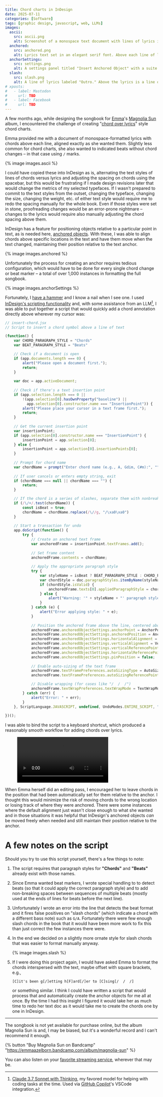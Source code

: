 ```yaml
---
title: Chord charts in InDesign
date: 2025-07-11
categories: [Software]
tags: [graphic design, javascript, web, LLMs]
images:
  ascii:
    src: ascii.png
    alt: Screenshot of a monospace text document with lines of lyrics interspersed with lines of chord symbols. The chord symbols are aligned above the word that corresponds to the moment of chord change.
  anchored:
    src: anchored.png
    alt: Lyrics text set in an elegant serif font. Above each line of lyrics is a line of chords in the same font, but bolder.
  anchorSettings:
    src: settings.png
    alt: A settings panel titled "Insert Anchored Object" with a suite of dropdowns, number inputs, and checkboxes to configure.
  slash:
    src: slash.png
    alt: A line of lyrics labeled "Outro." Above the lyrics is a line of chords, one of which is C/D where the C is raised above a diagonal slash and the D is lowered below it, like a fraction.
# xposts:
#   - label: Mastodon
#     url: TBD
#   - label: Facebook
#     url: TBD
---
```


A few months ago, while designing the songbook for [Emma][]'s [Magnolia Sun][] album, I encountered the challenge of creating "[chord over lyrics][]" style chord charts.

[Emma]: https://emmaazelborn.com/
[Magnolia Sun]: https://distrokid.com/hyperfollow/emmaazelborn1/magnolia-sun
[chord over lyrics]: https://en.wikipedia.org/wiki/Chord_chart#Format:_Chords_over_lyrics_(ASCII)

Emma provided me with a document of monospace-formatted lyrics with chords above each line, aligned exactly as she wanted them. Slightly less common for chord charts, she also wanted to indicated beats without chord changes – in that case using `/` marks.

{% image images.ascii %}

I could have copied these into InDesign as is, alternating the text styles of lines of chords versus lyrics and adjusting the spacing on chords using the spacebar, but this would be frustrating if I made design revisions later that would change the metrics of my selected typefaces. If I wasn't prepared to commit to the text styles from the outset, changing the typeface, changing the size, changing the weight, etc. of either text style would require me to redo the spacing manually for the whole book. Even if those styles were set in stone, proofreading changes would be an error-prone nightmare – changes to the lyrics would require also manually adjusting the chord spacing above them.

InDesign has a feature for positioning objects relative to a particular point in text, as is needed here, [anchored objects][]. With these, I was able to align chords above specific locations in the text and have them move when the text changed, maintaining their position relative to the text anchor.

[anchored objects]: https://helpx.adobe.com/indesign/using/anchored-objects.html

{% image images.anchored %}

Unfortunately the process for creating an anchor requires tedious configuration, which would have to be done for every single chord change or beat marker – a total of over 1,000 instances in formatting the full songbook.

{% image images.anchorSettings %}

Fortunately, I [have a hammer][illustrator-post] and I know a nail when I see one. I used [InDesign's scripting functionality][indesign-scripting] and, with some assistance from an LLM[^1], I was able to put together a script that would quickly add a chord annotation directly above wherever my cursor was:

[illustrator-post]: /2025/01/changing-the-color-of-a-character-in-adobe-illustrator-with-scripting/
[indesign-scripting]: https://helpx.adobe.com/indesign/using/scripting.html

[^1]: [Claude 3.7 Sonnet with Thinking][claude], my favored model for helping with coding tasks at the time. Used via [GitHub Copilot][]'s VSCode integration.

[claude]: https://www.anthropic.com/news/visible-extended-thinking
[GitHub Copilot]: https://github.com/features/copilot

```js
// insert-chord.jsx
// Script to insert a chord symbol above a line of text

(function() {
    var CHORD_PARAGRAPH_STYLE = "Chords"
    var BEAT_PARAGRAPH_STYLE = "Beats"

    // Check if a document is open
    if (app.documents.length === 0) {
        alert("Please open a document first.");
        return;
    }
    
    var doc = app.activeDocument;
    
    // Check if there's a text insertion point
    if (app.selection.length === 0 || 
        !(app.selection[0].hasOwnProperty("baseline") || 
          app.selection[0].constructor.name === "InsertionPoint")) {
        alert("Please place your cursor in a text frame first.");
        return;
    }
    
    // Get the current insertion point
    var insertionPoint;
    if (app.selection[0].constructor.name === "InsertionPoint") {
        insertionPoint = app.selection[0];
    } else {
        insertionPoint = app.selection[0].insertionPoints[0];
    }
    
    // Prompt for chord name
    var chordName = prompt("Enter chord name (e.g., A, Gdim, C#m):", "");
    
    // If user cancels or enters empty string, exit
    if (chordName === null || chordName === "") {
        return;
    }

    // If the chord is a series of slashes, separate them with nonbreaking spaces
    if (/\/+/.test(chordName)) {
        const isBeat = true;
        chordName = chordName.replace(/\//g, "/\xa0\xa0")
    }
    
    // Start a transaction for undo
    app.doScript(function() {
        try {            
            // Create an anchored text frame
            var anchoredFrame = insertionPoint.textFrames.add();
            
            // Set frame content
            anchoredFrame.contents = chordName;
            
            // Apply the appropriate paragraph style
            try {
                var styleName = isBeat ? BEAT_PARAGRAPH_STYLE : CHORD_PARAGRAPH_STYLE;
                var chordStyle = doc.paragraphStyles.itemByName(styleName);
                if (chordStyle.isValid) {
                    anchoredFrame.texts[0].appliedParagraphStyle = chordStyle;
                } else {
                    alert("Warning: '" + styleName + "' paragraph style not found. Using default style.");
                }
            } catch (e) {
                alert("Error applying style: " + e);
            }
            
            // Position the anchored frame above the line, centered above the anchor point
            anchoredFrame.anchoredObjectSettings.anchorPoint = AnchorPoint.BOTTOM_LEFT_ANCHOR;
            anchoredFrame.anchoredObjectSettings.anchoredPosition = AnchorPosition.ANCHORED;
            anchoredFrame.anchoredObjectSettings.horizontalAlignment = HorizontalAlignment.CENTER_ALIGN;
            anchoredFrame.anchoredObjectSettings.verticalAlignment = VerticalAlignment.BOTTOM_ALIGN;
            anchoredFrame.anchoredObjectSettings.verticalReferencePoint = VerticallyRelativeTo.TOP_OF_LEADING;
            anchoredFrame.anchoredObjectSettings.horizontalReferencePoint = AnchoredRelativeTo.ANCHOR_LOCATION;
            anchoredFrame.anchoredObjectSettings.pinPosition = false;
            
            // Enable auto-sizing of the text frame
            anchoredFrame.textFramePreferences.autoSizingType = AutoSizingTypeEnum.HEIGHT_AND_WIDTH;
            anchoredFrame.textFramePreferences.autoSizingReferencePoint = AutoSizingReferenceEnum.BOTTOM_CENTER_POINT;

            // Disable wrapping (for cases like "/  /  /")
            anchoredFrame.textWrapPreferences.textWrapMode = TextWrapModes.NONE
        } catch (err) {
            alert("Error: " + err);
        }
    }, ScriptLanguage.JAVASCRIPT, undefined, UndoModes.ENTIRE_SCRIPT, "Insert Chord");
    
})();
```

I was able to bind the script to a keyboard shortcut, which produced a reasonably smooth workflow for adding chords over lyrics.

<figure>
  <video src="/media/chord-charts-in-indesign/workflow.mov" autoplay controls />
</figure>

When Emma herself did an editing pass, I encouraged her to leave chords in the position that had been automatically set for them relative to the anchor. I thought this would minimize the risk of moving chords to the wrong location or losing track of where they were anchored. There were some instances where the default alignment just wasn't close enough to what she wanted and in those situations it was helpful that InDesign's anchored objects *can* be moved freely when needed and still maintain their position relative to the anchor.

# A few notes on the script

Should you try to use this script yourself, there's a few things to note:

1. The script requires that paragraph styles for **"Chords"** and **"Beats"** already exist with those names.

2. Since Emma wanted beat markers, I wrote special handling to to detect beats (so that it could apply the correct paragraph style) and to add non-breaking spaces between sequences of multiple beats (mostly used at the ends of lines for beats before the next line).

3. Unfortunately I wrote an error into the line that detects the beat format and it fires false positives on "slash chords" (which indicate a chord with a different bass note) such as `G/A`. Fortunately there were few enough slash chords in the book that it would have been more work to fix this than just correct the few instances there were.

4. In the end we decided on a slightly more ornate style for slash chords that was easier to format manually anyway.

   {% image images.slash %}

5. If I were doing this project again, I would have asked Emma to format the chords interspersed with the text, maybe offset with square brackets, e.g.,

   ```
   [C]it's been g[/]etting h[F]ard[/]er to [C]sing[/  /  /]
   ```

   or something similar. I think I could have written a script that would process that and automatically create the anchor objects for me all at once. By the time I had this insight I figured it would take her as much time to redo her text doc as it would take me to create the chords one by one in InDesign.

***

The songbook is not yet available for purchase online, but the album Magnolia Sun is and, I may be biased, but it's a wonderful record and I can't recommend it enough.

{% button "Buy Magnolia Sun on Bandcamp" "https://emmaazelborn.bandcamp.com/album/magnolia-sun" %}

You can also listen on your [favorite streaming service](https://album.link/b/1983118898), wherever that may be.
